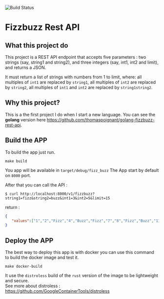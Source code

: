 ![Build Status](https://travis-ci.com/thomaspoignant/fizz_buzz-rust.svg?branch=master) 

# Fizzbuzz Rest API

## What this project do
This project is a REST API endpoint that accepts five parameters : two strings (say, string1 and string2), and three integers (say, int1, int2 and limit), and returns a JSON.

It must return a list of strings with numbers from 1 to limit, where:
all multiples of `int1` are replaced by `string1`,
all multiples of `int2` are replaced by `string2`,
all multiples of `int1` and `int2` are replaced by `string1string2`.

## Why this project?
This is a the first project I do when I start a new language. 
You can see the **golang** version here https://github.com/thomaspoignant/golang-fizzbuzz-rest-api. 

## Build the APP
To build the app just run.

```shell
make build
```
You app will be available in `target/debug/fizz_buzz`
The App start by default on `8000` port.

After that you can call the API : 
```shell 
$ curl http://localhost:8000/v1/fizzbuzz?string1=fizz&string2=buzz&int1=3&int2=5&limit=15
```
return :
```json
{
   "values":["1","2","Fizz","4","Buzz","Fizz","7","8","Fizz","Buzz","11","Fizz","13","14","FizzBuzz"]
}
```

## Deploy the APP
The best way to deploy this app is with docker you can use this command to build the docker image and test it.
```shell
make docker-build
```
It use the ```distroless``` build of the ```rust``` version of the image to be lightweight and secure.  
See more about distroless : https://github.com/GoogleContainerTools/distroless
